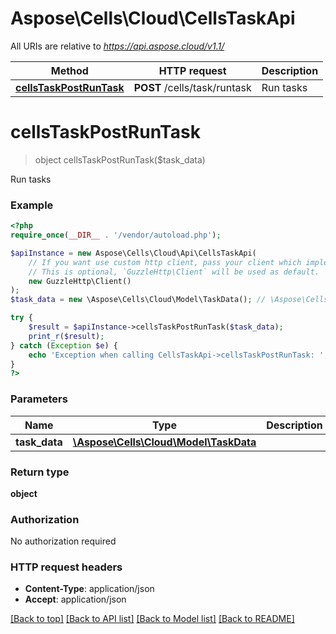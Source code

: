 # Aspose\Cells\Cloud\CellsTaskApi

All URIs are relative to *https://api.aspose.cloud/v1.1/*

Method | HTTP request | Description
------------- | ------------- | -------------
[**cellsTaskPostRunTask**](CellsTaskApi.md#cellsTaskPostRunTask) | **POST** /cells/task/runtask | Run tasks


# **cellsTaskPostRunTask**
> object cellsTaskPostRunTask($task_data)

Run tasks

### Example
```php
<?php
require_once(__DIR__ . '/vendor/autoload.php');

$apiInstance = new Aspose\Cells\Cloud\Api\CellsTaskApi(
    // If you want use custom http client, pass your client which implements `GuzzleHttp\ClientInterface`.
    // This is optional, `GuzzleHttp\Client` will be used as default.
    new GuzzleHttp\Client()
);
$task_data = new \Aspose\Cells\Cloud\Model\TaskData(); // \Aspose\Cells\Cloud\Model\TaskData | 

try {
    $result = $apiInstance->cellsTaskPostRunTask($task_data);
    print_r($result);
} catch (Exception $e) {
    echo 'Exception when calling CellsTaskApi->cellsTaskPostRunTask: ', $e->getMessage(), PHP_EOL;
}
?>
```

### Parameters

Name | Type | Description  | Notes
------------- | ------------- | ------------- | -------------
 **task_data** | [**\Aspose\Cells\Cloud\Model\TaskData**](../Model/TaskData.md)|  |

### Return type

**object**

### Authorization

No authorization required

### HTTP request headers

 - **Content-Type**: application/json
 - **Accept**: application/json

[[Back to top]](#) [[Back to API list]](../../README.md#documentation-for-api-endpoints) [[Back to Model list]](../../README.md#documentation-for-models) [[Back to README]](../../README.md)

